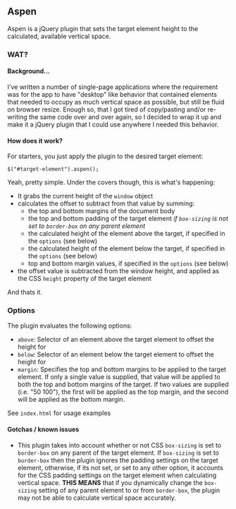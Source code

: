 ## Aspen
Aspen is a jQuery plugin that sets the target element height to the calculated, available vertical space.

### WAT?

#### Background...
I've written a number of single-page applications where the requirement was for the app to have "desktop" like behavior that contained elements that needed to occupy as much vertical space as possible, but still be fluid on browser resize. Enough so, that I got tired of copy/pasting and/or re-writing the same code over and over again, so I decided to wrap it up and make it a jQuery plugin that I could use anywhere I needed this behavior.

#### How does it work?
For starters, you just apply the plugin to the desired target element:

	$("#target-element").aspen();

Yeah, pretty simple. Under the covers though, this is what's happening:

* It grabs the current height of the `window` object
* calculates the offset to subtract from that value by summing:
	* the top and bottom margins of the document body
	* the top and bottom padding of the target element _if `box-sizing` is not set to `border-box` on any parent element_
	* the calculated height of the element above the target, if specified in the `options` (see below)
	* the calculated height of the element below the target, if specified in the `options` (see below)
	* top and bottom margin values, if specified in the `options` (see below)
* the offset value is subtracted from the window height, and applied as the CSS `height` property of the target element

And thats it.

### Options
The plugin evaluates the following options:

* `above`: Selector of an element above the target element to offset the height for
* `below`: Selector of an element below the target element to offset the height for
* `margin`: Specifies the top and bottom margins to be applied to the target element. If only a single value is supplied, that value will be applied to both the top and bottom margins of the target. If two values are supplied (i.e. "50 100"), the first will be applied as the top margin, and the second will be applied as the bottom margin.

See `index.html` for usage examples

#### Gotchas / known issues
* This plugin takes into account whether or not CSS `box-sizing` is set to `border-box` on any parent of the target element. If `box-sizing` is set to `border-box` then the plugin ignores the padding settings on the target element, otherwise, if its not set, or set to any other option, it accounts for the CSS padding settings on the target element when calculating vertical space. **THIS MEANS** that if you dynamically change the `box-sizing` setting of any parent element to or from `border-box`, the plugin may not be able to calculate vertical space accurately.
